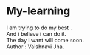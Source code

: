 # My-learning
I am trying to do my best . <br>
And i believe i can do it.  <br>
The day i want will come soon.  <br>
Author :  Vaishnavi Jha.   <br>
